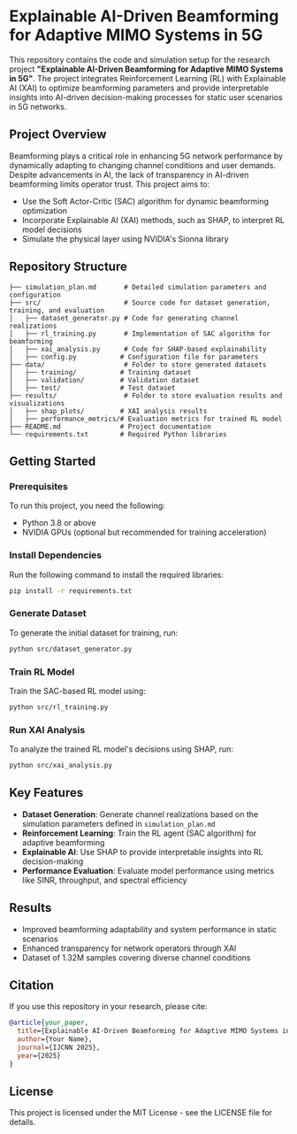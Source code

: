 # Explainable AI-Driven Beamforming for Adaptive MIMO Systems in 5G

This repository contains the code and simulation setup for the research project **"Explainable AI-Driven Beamforming for Adaptive MIMO Systems in 5G"**. The project integrates Reinforcement Learning (RL) with Explainable AI (XAI) to optimize beamforming parameters and provide interpretable insights into AI-driven decision-making processes for static user scenarios in 5G networks.

## Project Overview

Beamforming plays a critical role in enhancing 5G network performance by dynamically adapting to changing channel conditions and user demands. Despite advancements in AI, the lack of transparency in AI-driven beamforming limits operator trust. This project aims to:

* Use the Soft Actor-Critic (SAC) algorithm for dynamic beamforming optimization
* Incorporate Explainable AI (XAI) methods, such as SHAP, to interpret RL model decisions
* Simulate the physical layer using NVIDIA's Sionna library

## Repository Structure

```
├── simulation_plan.md       # Detailed simulation parameters and configuration
├── src/                     # Source code for dataset generation, training, and evaluation
│   ├── dataset_generator.py # Code for generating channel realizations
│   ├── rl_training.py       # Implementation of SAC algorithm for beamforming
│   ├── xai_analysis.py      # Code for SHAP-based explainability
│   ├── config.py           # Configuration file for parameters
├── data/                    # Folder to store generated datasets
│   ├── training/           # Training dataset
│   ├── validation/         # Validation dataset
│   ├── test/               # Test dataset
├── results/                 # Folder to store evaluation results and visualizations
│   ├── shap_plots/         # XAI analysis results
│   ├── performance_metrics/# Evaluation metrics for trained RL model
├── README.md               # Project documentation
└── requirements.txt        # Required Python libraries
```

## Getting Started

### Prerequisites

To run this project, you need the following:

* Python 3.8 or above
* NVIDIA GPUs (optional but recommended for training acceleration)

### Install Dependencies

Run the following command to install the required libraries:

```bash
pip install -r requirements.txt
```

### Generate Dataset

To generate the initial dataset for training, run:

```bash
python src/dataset_generator.py
```

### Train RL Model

Train the SAC-based RL model using:

```bash
python src/rl_training.py
```

### Run XAI Analysis

To analyze the trained RL model's decisions using SHAP, run:

```bash
python src/xai_analysis.py
```

## Key Features

* **Dataset Generation**: Generate channel realizations based on the simulation parameters defined in `simulation_plan.md`
* **Reinforcement Learning**: Train the RL agent (SAC algorithm) for adaptive beamforming
* **Explainable AI**: Use SHAP to provide interpretable insights into RL decision-making
* **Performance Evaluation**: Evaluate model performance using metrics like SINR, throughput, and spectral efficiency

## Results

* Improved beamforming adaptability and system performance in static scenarios
* Enhanced transparency for network operators through XAI
* Dataset of 1.32M samples covering diverse channel conditions

## Citation

If you use this repository in your research, please cite:

```bibtex
@article{your_paper,
  title={Explainable AI-Driven Beamforming for Adaptive MIMO Systems in 5G},
  author={Your Name},
  journal={IJCNN 2025},
  year={2025}
}
```

## License

This project is licensed under the MIT License - see the LICENSE file for details.
